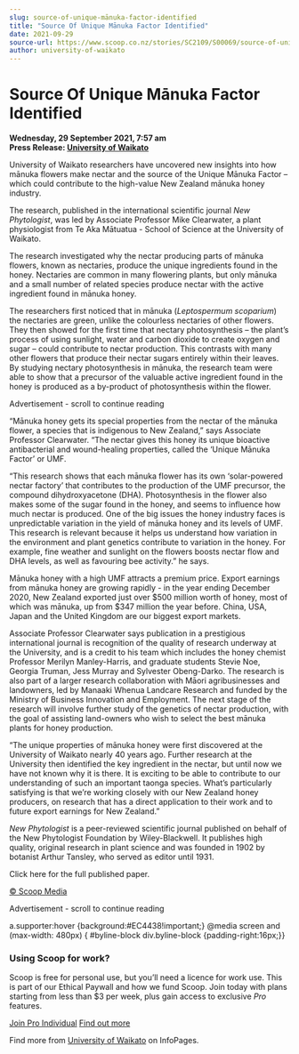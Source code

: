 ```yaml
---
slug: source-of-unique-mānuka-factor-identified
title: "Source Of Unique Mānuka Factor Identified"
date: 2021-09-29
source-url: https://www.scoop.co.nz/stories/SC2109/S00069/source-of-unique-manuka-factor-identified.htm
author: university-of-waikato
---
```

Source Of Unique Mānuka Factor Identified
=========================================

**Wednesday, 29 September 2021, 7:57 am**  
**Press Release: [University of Waikato](https://info.scoop.co.nz/University_of_Waikato)**

University of Waikato researchers have uncovered new insights into how mānuka flowers make nectar and the source of the Unique Mānuka Factor – which could contribute to the high-value New Zealand mānuka honey industry.

The research, published in the international scientific journal _New Phytologist_, was led by Associate Professor Mike Clearwater, a plant physiologist from Te Aka Mātuatua - School of Science at the University of Waikato.

The research investigated why the nectar producing parts of mānuka flowers, known as nectaries, produce the unique ingredients found in the honey. Nectaries are common in many flowering plants, but only mānuka and a small number of related species produce nectar with the active ingredient found in mānuka honey.

The researchers first noticed that in mānuka (_Leptospermum scoparium_) the nectaries are green, unlike the colourless nectaries of other flowers. They then showed for the first time that nectary photosynthesis – the plant’s process of using sunlight, water and carbon dioxide to create oxygen and sugar – could contribute to nectar production. This contrasts with many other flowers that produce their nectar sugars entirely within their leaves. By studying nectary photosynthesis in mānuka, the research team were able to show that a precursor of the valuable active ingredient found in the honey is produced as a by-product of photosynthesis within the flower.

Advertisement - scroll to continue reading





“Mānuka honey gets its special properties from the nectar of the mānuka flower, a species that is indigenous to New Zealand,” says Associate Professor Clearwater. “The nectar gives this honey its unique bioactive antibacterial and wound-healing properties, called the ‘Unique Mānuka Factor’ or UMF.

“This research shows that each mānuka flower has its own ‘solar-powered nectar factory’ that contributes to the production of the UMF precursor, the compound dihydroxyacetone (DHA). Photosynthesis in the flower also makes some of the sugar found in the honey, and seems to influence how much nectar is produced. One of the big issues the honey industry faces is unpredictable variation in the yield of mānuka honey and its levels of UMF. This research is relevant because it helps us understand how variation in the environment and plant genetics contribute to variation in the honey. For example, fine weather and sunlight on the flowers boosts nectar flow and DHA levels, as well as favouring bee activity.” he says.

Mānuka honey with a high UMF attracts a premium price. Export earnings from mānuka honey are growing rapidly - in the year ending December 2020, New Zealand exported just over $500 million worth of honey, most of which was mānuka, up from $347 million the year before. China, USA, Japan and the United Kingdom are our biggest export markets.

Associate Professor Clearwater says publication in a prestigious international journal is recognition of the quality of research underway at the University, and is a credit to his team which includes the honey chemist Professor Merilyn Manley-Harris, and graduate students Stevie Noe, Georgia Truman, Jess Murray and Sylvester Obeng-Darko. The research is also part of a larger research collaboration with Māori agribusinesses and landowners, led by Manaaki Whenua Landcare Research and funded by the Ministry of Business Innovation and Employment. The next stage of the research will involve further study of the genetics of nectar production, with the goal of assisting land-owners who wish to select the best mānuka plants for honey production.

“The unique properties of mānuka honey were first discovered at the University of Waikato nearly 40 years ago. Further research at the University then identified the key ingredient in the nectar, but until now we have not known why it is there. It is exciting to be able to contribute to our understanding of such an important taonga species. What’s particularly satisfying is that we’re working closely with our New Zealand honey producers, on research that has a direct application to their work and to future export earnings for New Zealand.”

_New Phytologist_ is a peer-reviewed scientific journal published on behalf of the New Phytologist Foundation by Wiley-Blackwell. It publishes high quality, original research in plant science and was founded in 1902 by botanist Arthur Tansley, who served as editor until 1931.

Click here for the full published paper.

[© Scoop Media](http://www.scoop.co.nz/about/terms.html)  

Advertisement - scroll to continue reading



a.supporter:hover {background:#EC4438!important;} @media screen and (max-width: 480px) { #byline-block div.byline-block {padding-right:16px;}}

### Using Scoop for work?

Scoop is free for personal use, but you’ll need a licence for work use. This is part of our Ethical Paywall and how we fund Scoop. Join today with plans starting from less than $3 per week, plus gain access to exclusive _Pro_ features.  
  
[Join Pro Individual](https://pro.scoop.co.nz/Individual/?from=ProIn24) [Find out more](https://pro.scoop.co.nz/using-scoop-for-work/?from=ProIn24)

Find more from [University of Waikato](https://info.scoop.co.nz/University_of_Waikato) on InfoPages.
